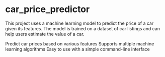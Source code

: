 # car_price_predictor


This project uses a machine learning model to predict the price of a car given its features. The model is trained on a dataset of car listings and can help users estimate the value of a car.


Predict car prices based on various features
Supports multiple machine learning algorithms
Easy to use with a simple command-line interface
